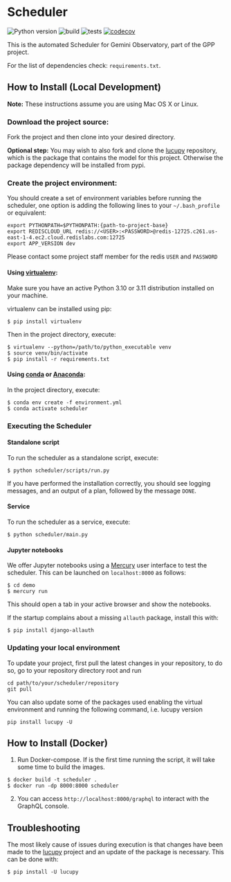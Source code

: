 # Scheduler

![Python version](https://img.shields.io/badge/python-3.10%7C3.11-blue)
![build](https://github.com/gemini-hlsw/Scheduler/actions/workflows/deploy.yml/badge.svg)
![tests](https://github.com/gemini-hlsw/Scheduler/actions/workflows/pytest.yml/badge.svg)
[![codecov](https://codecov.io/gh/gemini-hlsw/scheduler/branch/main/graph/badge.svg?token=15CBFMK3KP)](https://codecov.io/gh/gemini-hlsw/scheduler)

This is the automated Scheduler for Gemini Observatory, part of the GPP project.

For the list of dependencies check: `requirements.txt`.

## How to Install (Local Development)

**Note:** These instructions assume you are using Mac OS X or Linux.

### Download the project source:

Fork the project and then clone into your desired directory.

**Optional step:** You may wish to also fork and clone the [lucupy](https://github.com/gemini-hlsw/lucupy) repository, which is the package that contains the model for this project. Otherwise the package dependency will be installed from pypi.

### Create the project environment:

You should create a set of environment variables before running the scheduler, one option is adding the following lines to your `~/.bash_profile` or equivalent:

```shell
export PYTHONPATH=$PYTHONPATH:{path-to-project-base}
export REDISCLOUD_URL redis://<USER>:<PASSWORD>@redis-12725.c261.us-east-1-4.ec2.cloud.redislabs.com:12725
export APP_VERSION dev
```

Please contact some project staff member for the redis `USER` and `PASSWORD`

#### Using [virtualenv](https://virtualenv.pypa.io/en/latest/):

Make sure you have an active Python 3.10 or 3.11 distribution installed on your machine.

virtualenv can be installed using pip:

```shell
$ pip install virtualenv
```

Then in the project directory, execute:

```shell
$ virtualenv --python=/path/to/python_executable venv
$ source venv/bin/activate
$ pip install -r requirements.txt
```

#### Using [conda](https://docs.conda.io/projects/conda/en/latest/user-guide/install/index.html) or [Anaconda](https://www.anaconda.com):

In the project directory, execute:

```shell
$ conda env create -f environment.yml
$ conda activate scheduler
```

### Executing the Scheduler

#### Standalone script

To run the scheduler as a standalone script, execute:

```shell
$ python scheduler/scripts/run.py
```

If you have performed the installation correctly, you should see logging messages, and an output of a plan, followed
by the message `DONE`.

#### Service

To run the scheduler as a service, execute:

```shell
$ python scheduler/main.py
```

#### Jupyter notebooks

We offer Jupyter notebooks using a [Mercury](https://github.com/mljar/mercury) user interface to test the scheduler.
This can be launched on `localhost:8000` as follows:

```shell
$ cd demo
$ mercury run
```

This should open a tab in your active browser and show the notebooks.

If the startup complains about a missing `allauth` package, install this with:

```shell
$ pip install django-allauth
```

### Updating your local environment

To update your project, first pull the latest changes in your repository, to do so, go to your repository directory root and run

```shell
cd path/to/your/scheduler/repository
git pull
```

You can also update some of the packages used enabling the virtual environment and running the following command, i.e. lucupy version

```shell
pip install lucupy -U
```

## How to Install (Docker)

1. Run Docker-compose. If is the first time running the script, it will take some time to
   build the images.

```shell
$ docker build -t scheduler .
$ docker run -dp 8000:8000 scheduler
```

2. You can access `http://localhost:8000/graphql` to interact with the GraphQL console.

## Troubleshooting

The most likely cause of issues during execution is that changes have been made to the [lucupy](https://github.com/gemini-hlsw/lucupy)
project and an update of the package is necessary. This can be done with:

```shell
$ pip install -U lucupy
```
